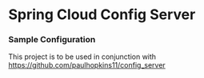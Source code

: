 # Spring Cloud Config Server
### Sample Configuration

This project is to be used in conjunction with https://github.com/paulhopkins11/config_server
